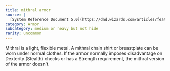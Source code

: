 ```yaml
---
title: mithral armor
source: |
  [System Reference Document 5.0](https://dnd.wizards.com/articles/features/systems-reference-document-srd)
category: Armor
subcategory: medium or heavy but not hide
rarity: uncommon
---
```


Mithral is a light, flexible metal. A mithral chain shirt or breastplate can be worn under normal clothes. If the armor normally imposes disadvantage on Dexterity (Stealth) checks or has a Strength requirement, the mithral version of the armor doesn't.
